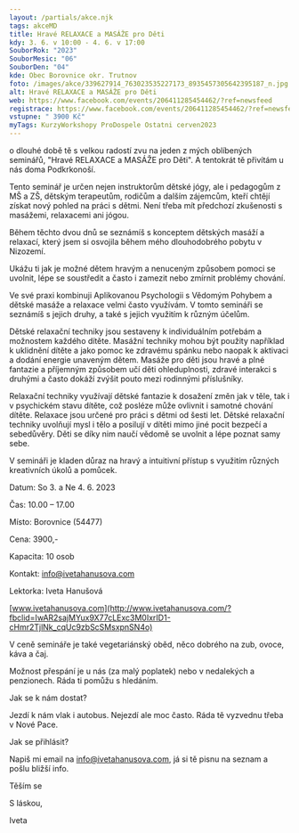 ```yaml
---
layout: /partials/akce.njk
tags: akceMD
title: Hravé RELAXACE a MASÁŽE pro Děti
kdy: 3. 6. v 10:00 - 4. 6. v 17:00
SouborRok: "2023"
SouborMesic: "06"
SouborDen: "04"
kde: Obec Borovnice okr. Trutnov
foto: /images/akce/339627914_763023535227173_8935457305642395187_n.jpg
alt: Hravé RELAXACE a MASÁŽE pro Děti
web: https://www.facebook.com/events/206411285454462/?ref=newsfeed
registrace: https://www.facebook.com/events/206411285454462/?ref=newsfeed
vstupne: " 3900 Kč"
myTags: KurzyWorkshopy ProDospele Ostatni cerven2023
---
```

<!--StartFragment-->

o dlouhé době tě s velkou radostí zvu na jeden z mých oblíbených seminářů, "Hravé RELAXACE a MASÁŽE pro Děti". A tentokrát tě přivítám u nás doma Podkrkonoší.

Tento seminář je určen nejen instruktorům dětské jógy, ale i pedagogům z MŠ a ZŠ, dětským terapeutům, rodičům a dalším zájemcům, kteří chtějí získat nový pohled na práci s dětmi. Není třeba mít předchozí zkušenosti s masážemi, relaxacemi ani jógou.

Během těchto dvou dnů se seznámíš s konceptem dětských masáží a relaxací, který jsem si osvojila během mého dlouhodobrého pobytu v Nizozemí.

Ukážu ti jak je možné dětem hravým a nenuceným způsobem pomoci se uvolnit, lépe se soustředit a často i zamezit nebo zmírnit problémy chování.

Ve své praxi kombinuji Aplikovanou Psychologii s Vědomým Pohybem a dětské masáže a relaxace velmi často využívám. V tomto semináři se seznámíš s jejich druhy, a také s jejich využitím k různým účelům.

Dětské relaxační techniky jsou sestaveny k individuálním potřebám a možnostem každého dítěte. Masážní techniky mohou být použity například k uklidnění dítěte a jako pomoc ke zdravému spánku nebo naopak k aktivaci a dodání energie unaveným dětem. Masáže pro děti jsou hravé a plné fantazie a příjemným způsobem učí děti ohleduplnosti, zdravé interakci s druhými a často dokáží zvýšit pouto mezi rodinnými příslušníky.

Relaxační techniky využívají dětské fantazie k dosažení změn jak v těle, tak i v psychickém stavu dítěte, což posléze může ovlivnit i samotné chování dítěte. Relaxace jsou určené pro práci s dětmi od šesti let. Dětské relaxační techniky uvolňují mysl i tělo a posilují v dítěti mimo jiné pocit bezpečí a sebedůvěry. Děti se díky nim naučí vědomě se uvolnit a lépe poznat samy sebe.

V semináři je kladen důraz na hravý a intuitivní přístup s využitím různých kreativních úkolů a pomůcek.

Datum: So 3. a Ne 4. 6. 2023

Čas: 10.00 – 17.00

Místo: Borovnice (54477)

Cena: 3900,-

Kapacita: 10 osob

Kontakt: info@ivetahanusova.com

Lektorka: Iveta Hanušová

[www.ivetahanusova.com](http://www.ivetahanusova.com/?fbclid=IwAR2sajMYux9X77cLExc3M0IxrID1-cHmr2TjlNk_cqUc9zbScSMsxpnSN4o)

V ceně semináře je také vegetariánský oběd, něco dobrého na zub, ovoce, káva a čaj.

Možnost přespání je u nás (za malý poplatek) nebo v nedalekých a penzionech. Ráda ti pomůžu s hledáním.

Jak se k nám dostat?

Jezdí k nám vlak i autobus. Nejezdí ale moc často. Ráda tě vyzvednu třeba v Nové Pace.



Jak se přihlásit?

Napiš mi email na info@ivetahanusova.com, já si tě pisnu na seznam a pošlu bližší info.

Těším se

S láskou,

Iveta 

<!--EndFragment-->